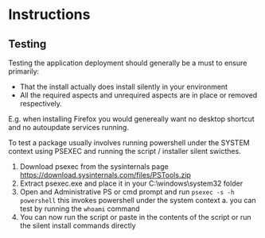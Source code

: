 # Instructions
## Testing
Testing the application deployment should generally be a must to ensure primarily:
* That the install actually does install silently in your environment
* All the required aspects and unrequired aspects are in place or removed respectively.

E.g. when installing Firefox you would genereally want no desktop shortcut and no autoupdate services running. 

To test a package usually involves running powershell under the SYSTEM context using PSEXEC and running the script / installer silent swicthes. 

1. Download psexec from the sysinternals page https://download.sysinternals.com/files/PSTools.zip
2. Extract psexec.exe and place it in your C:\windows\system32 folder
3. Open and Administrative PS or cmd prompt and run `psexec -s -h powershell` this invokes powershell under the system context
  a. you can test by running the `whoami` command
5. You can now run the script or paste in the contents of the script or run the silent install commands directly 

